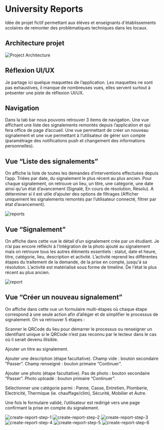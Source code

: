 # University Reports

Idée de projet fictif permettant aux élèves et enseignants d'établissements scolaires de remonter des problèmatiques techniques dans les locaux.

## Architecture projet

![Project Architecture](https://user-images.githubusercontent.com/46068217/282327343-f43f4795-3746-4f31-9ba9-80289191f42b.png)

## Réflexion UI/UX
Je partage ici quelque maquettes de l’application. Les maquettes ne sont pas exhaustives, il manque de nombreuses vues, elles servent surtout à présenter une piste de réflexion UI/UX.

## Navigation
Dans la tab bar nous pouvons retrouver 3 items de navigation. Une vue affichant une liste des signalements remontés depuis l’application et qui fera office de page d’accueil. Une vue permettant de créer un nouveau signalement et une vue permettant à l’utilisateur de gérer son compte (paramétrage des notifications push et changement des informations personnelles).

## Vue “Liste des signalements”
On affiche la liste de toutes les demandes d’interventions effectuées depuis l’app. Triées par date, du signalement le plus récent au plus ancien. Pour chaque signalement, on retrouve un lieu, un titre, une catégorie, une date ainsi qu’un état d’avancement (Signalé, En cours de résolution, Résolu). A déterminer si il est utile d’ajouter des options de filtrages (Afficher uniquement les signalements remontés par l’utilisateur connecté, filtrer par état d’avancement).

![reports](https://user-images.githubusercontent.com/46068217/282327514-61802438-c7f2-4cd2-b89b-72617111edb3.png)

## Vue “Signalement”
On affiche dans cette vue le détail d’un signalement crée par un étudiant. Je n’ai pas encore réfléchi à l’intégration de la photo ajouté au signalement mais on retrouve tous les autres éléments essentiels : statut, date et heure, titre, catégorie, lieu, description et activité. L’activité reprend les différentes étapes du traitement de la demande, de la prise en compte, jusqu'à sa résolution. L’activité est matérialisé sous forme de timeline. De l'état le plus récent au plus ancien.

![report](https://user-images.githubusercontent.com/46068217/282327513-f750ac9d-541e-4cec-bf89-4cdbc80dd099.png)

## Vue “Créer un nouveau signalement”
On affiche dans cette vue un formulaire multi-étapes où chaque étape correspond à une seule action afin d’alléger et de simplifier le processus de signalement. On va retrouver 5 étapes : 

Scanner le QRCode du lieu pour démarrer le processus ou renseigner un identifiant unique si le QRCode n’est pas reconnu par le lecteur dans le cas où il serait devenu illisible.

Ajouter un titre au signalement.

Ajouter une description (étape facultative). Champ vide : bouton secondaire “Passer”. Champ renseigné : bouton primaire “Continuer”.

Ajouter une photo (étape facultative). Pas de photo : bouton secondaire “Passer”. Photo uploadé : bouton primaire “Continuer”.

Sélectionner une catégorie parmi :  Panne, Casse, Entretien, Plomberie, Electricité, Thermique (ie. chauffage/clim), Sécurité, Mobilier et Autre.

Une fois le formulaire validé, l’utilisateur est redirigé vers une page confirmant la prise en compte du signalement.

![create-report-step-1](https://user-images.githubusercontent.com/46068217/282327522-8dbd038b-7fca-4532-b1a4-7633b1527493.png)
![create-report-step-2](https://user-images.githubusercontent.com/46068217/282327524-e6678651-5f47-4b5d-bfd7-8dfad299c2d5.png)
![create-report-step-3](https://user-images.githubusercontent.com/46068217/282327525-2c44fc7d-f7ae-4cdc-acdc-1905c3e890a2.png)
![create-report-step-4](https://user-images.githubusercontent.com/46068217/282327526-f75826ac-548b-4880-954d-fbba05eba69b.png)
![create-report-step-5](https://user-images.githubusercontent.com/46068217/282327527-a6541a28-23ee-4048-8dfc-6d9ccafa2ace.png)
![create-report-step-6](https://user-images.githubusercontent.com/46068217/282327509-717ea073-a9e7-42cd-bef8-7e8dbb87b934.png)
